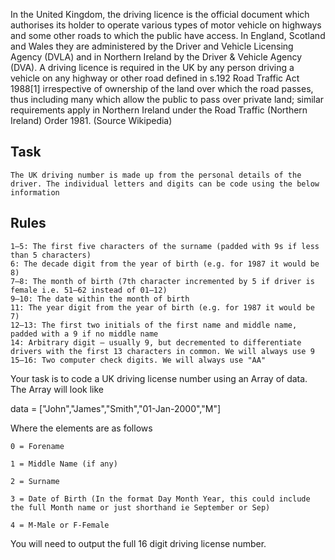 In the United Kingdom, the driving licence is the official document which authorises its holder to operate various types of motor vehicle on highways and some other roads to which the public have access. In England, Scotland and Wales they are administered by the Driver and Vehicle Licensing Agency (DVLA) and in Northern Ireland by the Driver & Vehicle Agency (DVA). A driving licence is required in the UK by any person driving a vehicle on any highway or other road defined in s.192 Road Traffic Act 1988[1] irrespective of ownership of the land over which the road passes, thus including many which allow the public to pass over private land; similar requirements apply in Northern Ireland under the Road Traffic (Northern Ireland) Order 1981. (Source Wikipedia)

## Task
 	The UK driving number is made up from the personal details of the driver. The individual letters and digits can be code using the below information
  
## Rules
```
1–5: The first five characters of the surname (padded with 9s if less than 5 characters)
6: The decade digit from the year of birth (e.g. for 1987 it would be 8)
7–8: The month of birth (7th character incremented by 5 if driver is female i.e. 51–62 instead of 01–12)
9–10: The date within the month of birth
11: The year digit from the year of birth (e.g. for 1987 it would be 7)
12–13: The first two initials of the first name and middle name, padded with a 9 if no middle name
14: Arbitrary digit – usually 9, but decremented to differentiate drivers with the first 13 characters in common. We will always use 9
15–16: Two computer check digits. We will always use "AA"
```

Your task is to code a UK driving license number using an Array of data. The Array will look like

data = ["John","James","Smith","01-Jan-2000","M"]

Where the elements are as follows

```
0 = Forename

1 = Middle Name (if any)

2 = Surname

3 = Date of Birth (In the format Day Month Year, this could include the full Month name or just shorthand ie September or Sep)

4 = M-Male or F-Female
```
 
You will need to output the full 16 digit driving license number.
